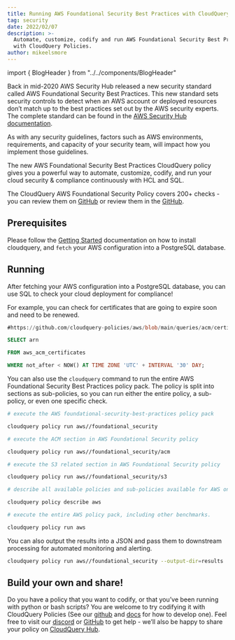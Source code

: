 ```yaml
---
title: Running AWS Foundational Security Best Practices with CloudQuery Policies
tag: security
date: 2022/02/07
description: >-
  Automate, customize, codify and run AWS Foundational Security Best Practices
  with CloudQuery Policies.
author: mikeelsmore
---
```


import { BlogHeader } from "../../components/BlogHeader"

<BlogHeader/>

Back in mid-2020 AWS Security Hub released a new security standard called AWS Foundational Security Best Practices. This new standard sets security controls to detect when an AWS account or deployed resources don’t match up to the best practices set out by the AWS security experts. The complete standard can be found in the [AWS Security Hub documentation](https://docs.aws.amazon.com/securityhub/latest/userguide/securityhub-standards-fsbp.html).

As with any security guidelines, factors such as AWS environments, requirements, and capacity of your security team, will impact how you implement those guidelines.

The new AWS Foundational Security Best Practices CloudQuery policy gives you a powerful way to automate, customize, codify, and run your cloud security & compliance continuously with HCL and SQL.

The CloudQuery AWS Foundational Security Policy covers 200+ checks - you can review them on [GitHub](https://github.com/cloudquery-policies/aws/tree/main/foundational_security) or review them in the [GitHub](https://github.com/cloudquery/cq-provider-aws/tree/main/policies/foundational_security).

## Prerequisites

Please follow the [Getting Started](https://www.cloudquery.io/docs/getting-started/getting-started-with-aws) documentation on how to install cloudquery, and `fetch` your AWS configuration into a PostgreSQL database.

## Running

After fetching your AWS configuration into a PostgreSQL database, you can use SQL to check your cloud deployment for compliance!

For example, you can check for certificates that are going to expire soon and need to be renewed.

```sql
#https://github.com/cloudquery-policies/aws/blob/main/queries/acm/certificates_should_be_renewed.sql

SELECT arn

FROM aws_acm_certificates

WHERE not_after < NOW() AT TIME ZONE 'UTC' + INTERVAL '30' DAY;
```

You can also use the `cloudquery` command to run the entire AWS Foundational Security Best Practices policy pack. The policy is split into sections as sub-policies, so you can run either the entire policy, a sub-policy, or even one specific check.

```bash
# execute the AWS foundational-security-best-practices policy pack

cloudquery policy run aws//foundational_security

# execute the ACM section in AWS Foundational Security policy

cloudquery policy run aws//foundational_security/acm

# execute the S3 related section in AWS Foundational Security policy

cloudquery policy run aws//foundational_security/s3

# describe all available policies and sub-policies available for AWS on cloudquery

cloudquery policy describe aws

# execute the entire AWS policy pack, including other benchmarks.

cloudquery policy run aws
```

You can also output the results into a JSON and pass them to downstream processing for automated monitoring and alerting.

```bash
cloudquery policy run aws//foundational_security --output-dir=results
```

## Build your own and share!

Do you have a policy that you want to codify, or that you’ve been running with python or bash scripts? You are welcome to try codifying it with CloudQuery Policies (See our [github](https://github.com/cloudquery-policies/aws) and [docs](/docs/policies) for how to develop one). Feel free to visit our [discord](https://www.cloudquery.io/discord) or [GitHub](https://github.com/cloudquery) to get help - we’ll also be happy to share your policy on [CloudQuery Hub](https://hub.cloudquery.io/).
